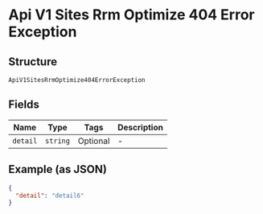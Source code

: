 
# Api V1 Sites Rrm Optimize 404 Error Exception

## Structure

`ApiV1SitesRrmOptimize404ErrorException`

## Fields

| Name | Type | Tags | Description |
|  --- | --- | --- | --- |
| `detail` | `string` | Optional | - |

## Example (as JSON)

```json
{
  "detail": "detail6"
}
```

